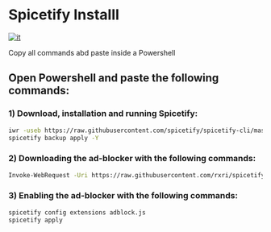 # Spicetify Installl
[![it](https://img.shields.io/badge/lang-it-green.svg)](https://github.com/nicola02nb/SpicetifyInstall/blob/main/README.it.md)

Copy all commands abd paste inside a Powershell

## Open Powershell and paste the following commands:

### 1) Download, installation and running Spicetify:
```bash
iwr -useb https://raw.githubusercontent.com/spicetify/spicetify-cli/master/install.ps1 | iex
spicetify backup apply -Y
```

### 2) Downloading the ad-blocker with the following commands:
```bash
Invoke-WebRequest -Uri https://raw.githubusercontent.com/rxri/spicetify-extensions/main/adblock/adblock.js -OutFile ~\appdata\roaming\spicetify\Extensions\adblock.js
```

### 3) Enabling the ad-blocker with the following commands:
```bash
spicetify config extensions adblock.js
spicetify apply
```
